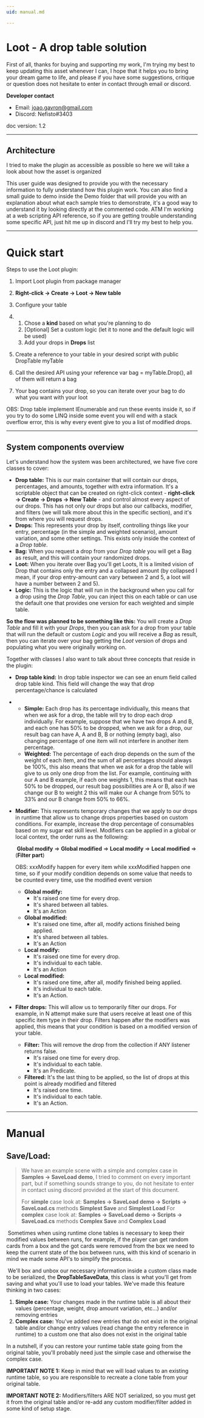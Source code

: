 ```yaml
---
uid: manual.md

---
```


# Loot - A drop table solution

First of all, thanks for buying and supporting my work, I'm trying my best to keep updating this asset whenever I can, I hope that it helps you to bring your dream game to life, and please if you have some suggestions, critique or question does not hesitate to enter in contact through email or discord.

**Developer contact**

* Email: joao.gavron@gmail.com
* Discord: Nefisto#3403

doc version: 1.2

---

## Architecture

I tried to make the plugin as accessible as possible so here we will take a look about how the asset is organized

This user guide was designed to provide you with the necessary information to fully understand how this plugin work. You can also find a small guide to demo inside the Demo folder that will provide you with an explanation about what each sample tries to demonstrate, it's a good way to understand it by looking directly at the commented code. ATM I'm working at a web scripting API reference, so if you are getting trouble understanding some specific API, just hit me up in discord and I'll try my best to help you.

---

# Quick start

Steps to use the Loot plugin:

1. Import Loot plugin from package manager

2. **Right-click -> Create -> Loot -> New table**

3. Configure your table

4. 1. Chose a **kind** based on what you're planning to do
   2. [Optional] Set a custom logic (let it to none and the default logic will be used)
   3. Add your drops in **Drops** list

5. Create a reference to your table in your desired script with public DropTable myTable 

6. Call the desired API using your reference var bag = myTable.Drop(), all of them will return a bag

7. Your bag contains your drop, so you can iterate over your bag to do what you want with your loot

OBS: Drop table implement IEnumerable<Drop> and run these events inside it, so if you try to do some LINQ inside some event you will end with a stack overflow error, this is why every event give to you a list of modified drops.

---

## System components overview

Let's understand how the system was been architectured, we have five core classes to cover:

- **Drop table:** This is our main container that will contain our drops, percentages, and amounts, together with extra information. It's a scriptable object that can be created on right-click context - **right-click -> Create -> Drops -> New Table** - and control almost every aspect of our drops. This has not only our drops but also our callbacks, modifier, and filters (we will talk more about this in the specific section), and it's from where you will request drops.
- **Drops:** This represents your drop by itself, controlling things like your entry, percentage (in the simple and weighted scenario), amount variation, and some other settings. This exists only inside the context of a *Drop table*.
- **Bag:** When you request a drop from your *Drop table* you will get a Bag as result, and this will contain your randomized drops. 
- **Loot:** When you iterate over Bag you'll get Loots, It is a limited vision of Drop that contains only the entry and a collapsed amount (by collapsed I mean, if your drop entry-amount can vary between 2 and 5, a loot will have a number between 2 and 5).
- **Logic:** This is the logic that will run in the background when you call for a drop using the *Drop Table*, you can inject this on each table or can use the default one that provides one version for each weighted and simple table.

**So the flow was planned to be something like this:** You will create a *Drop Table* and fill it with your *Drops*, then you can ask for a drop from your table that will run the default or custom *Logic* and you will receive a *Bag* as result, then you can iterate over your bag getting the *Loot* version of drops and populating what you were originally working on.

Together with classes I also want to talk about three concepts that reside in the plugin:

- **Drop table kind:** In drop table inspector we can see an enum field called drop table kind. This field will change the way that drop percentage/chance is calculated 

* - **Simple:** Each drop has its percentage individually, this means that when we ask for a drop, the table will try to drop each drop individually. For example, suppose that we have two drops A and B, and each one has 50% to be dropped, when we ask for a drop, our result bag can have A, A and B, B or nothing (empty bag), also changing percentage of one item will not interfere in another item percentage.
  - **Weighted:** The percentage of each drop depends on the sum of the weight of each item, and the sum of all percentages should always be 100%, this also means that when we ask for a drop the table will give to us only one drop from the list. For example, continuing with our A and B example, if each one weights 1, this means that each has 50% to be dropped, our result bag possibilities are A or B, also if we change our B to weight 2 this will make our A change from 50% to 33% and our B change from 50% to 66%.

* **Modifier:** This represents temporary changes that we apply to our drops in runtime that allow us to change drops properties based on custom conditions. For example, increase the drop percentage of consumables based on my sugar eat skill level. Modifiers can be applied in a global or local context, the order runs as the following:

  ​	**Global modify** => **Global modified** => **Local modify** => **Local modified** => (**Filter part**)

  

  OBS: xxxModify happen for every item while xxxModified happen one time, so if your modify condition depends on some value that needs to be counted every time, use the modified event version

  * **Global modify:** 
    * It's raised one time for every drop.
    * It's shared between all tables. 
    * It's an Action<ModifyEventArgs>
  * **Global modified:** 
    * It's raised one time, after all, modify actions finished being applied.
    * It's shared between all tables. 
    * It's an Action<ModifiedEventArgs>
  * **Local modify:** 
    * It's raised one time for every drop.
    * It's individual to each table. 
    * It's an Action<ModifyEventArgs>
  * **Local modified:** 
    * It's raised one time, after all, modify finished being applied.
    * It's individual to each table. 
    * It's an Action<ModifiedEventArgs>.

* **Filter drops:** This will allow us to temporarily filter our drops. For example, in N attempt make sure that users receive at least one of this specific item type in their drop. Filters happen after the modifiers was applied, this means that your condition is based on a modified version of your table.

  * **Filter:** This will remove the drop from the collection if ANY listener returns false.
    * It's raised one time for every drop.
    * It's individual to each table. 
    * It's an Predicate<FilterEventArgs>. 
  * **Filtered:** It's the last thing to be applied, so the list of drops at this point is already modified and filtered
    * It's raised one time. 
    * It's individual to each table.
    * It's an Action<FilteredEventArgs>.


---

# Manual

## Save/Load:

> We have an example scene with a simple and complex case in **Samples -> SaveLoad demo**, I tried to comment on every important part, but if something sounds strange to you, do not hesitate to enter in contact using discord provided at the start of this document. 
>
> For **simple** case look at: **Samples -> SaveLoad demo -> Scripts -> SaveLoad.cs** methods **Simplest Save** and **Simplest Load**
> For **complex** case look at: **Samples -> SaveLoad demo -> Scripts -> SaveLoad.cs** methods **Complex Save** and **Complex Load**

​	Sometimes when using runtime clone tables is necessary to keep their modified values between runs, for example, if the player can get random cards from a box and the got cards were removed from the box we need to keep the current state of the box between runs, with this kind of scenario in mind we made some API's to simplify the process.

​	We'll box and unbox our necessary information inside a custom class made to be serialized, the **DropTableSaveData**, this class is what you'll get from saving and what you'll use to load your tables. We've made this feature thinking in two cases:

1. **Simple case:** Your changes made in the runtime table is all about their values (percentage, weight, drop amount variation, etc...) and/or removing entries
2. **Complex case:**  You've added new entries that do not exist in the original table and/or change entry values (read change the entry reference in runtime) to a custom one that also does not exist in the original table

In a nutshell, if you can restore your runtime table state going from the original table, you'll probably need just the simple case and otherwise the complex case.

**IMPORTANT NOTE 1:** Keep in mind that we will load values to an existing runtime table, so you are responsible to recreate a clone table from your original table.

**IMPORTANT NOTE 2:** Modifiers/filters ARE NOT serialized, so you must get it from the original table and/or re-add any custom modifier/filter added in some kind of setup stage.

